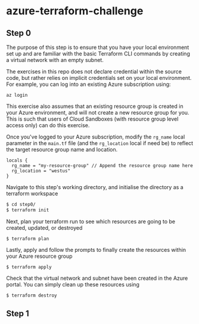 # azure-terraform-challenge

## Step 0

The purpose of this step is to ensure that you have your local environment set up and are familiar with the basic Terraform CLI commands by creating a virtual network with an empty subnet.

The exercises in this repo does not declare credential within the source code, but rather relies on implicit credentials set on your local environment. For example, you can log into an existing Azure subscription using:
```
az login
```
This exercise also assumes that an existing resource group is created in your Azure environment, and will not create a new resource group for you. This is such that users of Cloud Sandboxes (with resource group level access only) can do this exercise.

Once you've logged to your Azure subscription, modify the `rg_name` local parameter in the `main.tf` file (and the `rg_location` local if need be) to reflect the target resource group name and location.

```
locals {
  rg_name = "my-resource-group" // Append the resource group name here
  rg_location = "westus"
}
```
Navigate to this step's working directory, and initialise the directory as a terraform workspace
```bash
$ cd step0/
$ terraform init
```
Next, plan your terraform run to see which resources are going to be created, updated, or destroyed
```
$ terraform plan
```
Lastly, apply and follow the prompts to finally create the resources within your Azure resource group
```
$ terraform apply 
```
Check that the virtual network and subnet have been created in the Azure portal. You can simply clean up these resources using 
```
$ terraform destroy
```

## Step 1